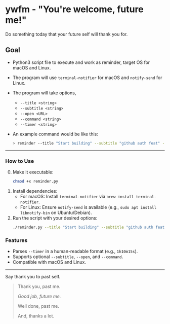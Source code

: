 # ywfm - "You're welcome, future me!"

Do something today that your future self will thank you for.

## Goal

- Python3 script file to execute and work as reminder, target OS for macOS and Linux.
- The program will use `terminal-notifier` for macOS and `notify-send` for Linux.
- The program will take options,

  - `--title <string>`
  - `--subtitle <string>`
  - `--open <URL>`
  - `--command <string>`
  - `--timer <string>`

- An example command would be like this:
  ```bash
  > reminder --title "Start building" --subtitle "github auth feat" --open "https://github.com/" --command 'echo hello' --timer 1h10m15s
  ```

---

### How to Use

0. Make it executable:
   ```bash
   chmod +x reminder.py
   ```
1. Install dependencies:
   - For macOS: Install `terminal-notifier` via `brew install terminal-notifier`.
   - For Linux: Ensure `notify-send` is available (e.g., `sudo apt install libnotify-bin` on Ubuntu/Debian).
2. Run the script with your desired options:
   ```bash
   ./reminder.py --title "Start building" --subtitle "github auth feat" --open "https://github.com/" --command 'echo hello' --timer 1h10m15s
   ```

### Features

- Parses `--timer` in a human-readable format (e.g., `1h10m15s`).
- Supports optional `--subtitle`, `--open`, and `--command`.
- Compatible with macOS and Linux.

---

Say thank you to past self.

> Thank you, past me.
>
> _Good job, future me._
>
> Well done, past me.
>
> And, thanks a lot.
